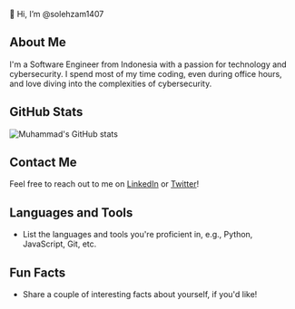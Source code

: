 👋 Hi, I’m @solehzam1407

## About Me
I'm a Software Engineer from Indonesia with a passion for technology and cybersecurity. I spend most of my time coding, even during office hours, and love diving into the complexities of cybersecurity.

## GitHub Stats
![Muhammad's GitHub stats](https://github-readme-stats.vercel.app/api?username=solehzam1407&show_icons=true&theme=radical)

## Contact Me
Feel free to reach out to me on [LinkedIn](https://www.linkedin.com/in/solehzam1407/) or [Twitter](https://twitter.com/solehzam1407/)!

## Languages and Tools
- List the languages and tools you're proficient in, e.g., Python, JavaScript, Git, etc.

## Fun Facts
- Share a couple of interesting facts about yourself, if you'd like!
